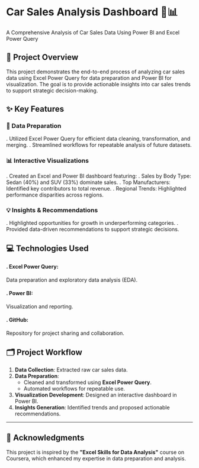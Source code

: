 # Car Sales Analysis Dashboard 🚗📊 #
A Comprehensive Analysis of Car Sales Data Using Power BI and Excel Power Query

## 📌 Project Overview ##
This project demonstrates the end-to-end process of analyzing car sales data using Excel Power Query for data preparation and Power BI for visualization. The goal is to provide actionable insights into car sales trends to support strategic decision-making.

## ✨ Key Features ##
### 🔧 Data Preparation ###

. Utilized Excel Power Query for efficient data cleaning, transformation, and merging.
. Streamlined workflows for repeatable analysis of future datasets.

### 📊 Interactive Visualizations

. Created an Excel and Power BI dashboard featuring:
    . Sales by Body Type: Sedan (40%) and SUV (33%) dominate sales.
    . Top Manufacturers: Identified key contributors to total revenue.
     . Regional Trends: Highlighted performance disparities across regions.

### 💡 Insights & Recommendations

. Highlighted opportunities for growth in underperforming categories.
. Provided data-driven recommendations to support strategic decisions.

## 💻 Technologies Used
#### . Excel Power Query: #### 
  Data preparation and exploratory data analysis (EDA).
#### . Power BI: ####
  Visualization and reporting.
#### . GitHub: ####
  Repository for project sharing and collaboration.

## 🗂 **Project Workflow**  
1. **Data Collection**: Extracted raw car sales data.  
2. **Data Preparation**:  
   - Cleaned and transformed using **Excel Power Query**.  
   - Automated workflows for repeatable use.  
3. **Visualization Development**: Designed an interactive dashboard in Power BI.  
4. **Insights Generation**: Identified trends and proposed actionable recommendations.

---

## 🙌 **Acknowledgments**  
This project is inspired by the **"Excel Skills for Data Analysis"** course on Coursera, which enhanced my expertise in data preparation and analysis.
